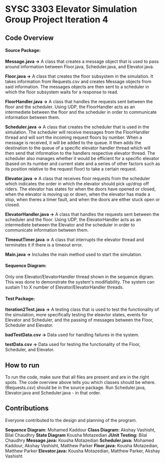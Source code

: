 # SYSC 3303 Elevator Simulation Group Project Iteration 4

## Code Overview

#### Source Package:

**Message.java ->** A class that creates a message object that is used to pass around information between Floor.java, Scheduler.java, and Elevator.java.

**Floor.java ->** A class that creates the floor subsystem in the simulation. It takes information from Requests.csv and creates Message objects from said information. The messages objects are then sent to a scheduler in which the floor subsystem waits for a response to read.

**FloorHandler.java ->** A class that handles the requests sent between the floor and the scheduler. Using UDP, the FloorHandler acts as an intermediete between the floor and the scheduler in order to communicate information between them.

**Scheduler.java ->** A class that creates the scheduler that is used in the simulation. The scheduler will receive messages from the FloorHandler thread and will sort the incoming request floors by number. When a message is received, it will be added to the queue. It then adds the destination to the queue of a specific elevator handler thread which will then send that information to the handlers respective elevator thread. The scheduler also manages whether it would be efficient for a specific elevator (based on its number and current state and a series of other factors such as its position relative to the request floor) to take a certain request.

**Elevator.java ->** A class that receives floor requests from the scheduler which indicates the order in which the elevator should pick up/drop off riders.
The elevator has states for when the doors have opened or closed, when the elevator is moving up or down, when the elevator has made a stop, when theres a timer fault, and when the doors are either stuck open or closed.

**ElevatorHandler.java ->** A class that handles the requests sent between the scheduler and the floor. Using UDP, the ElevatorHandler acts as an intermediete between the Elevator and the scheduler in order to communicate information between them. 

**TimeoutTimer.java ->** A class  that interrupts the elevator thread and terminates it if there is a timeout error. 

**Main.java ->** Includes the main method used to start the simulation.

#### Sequence Diagram:

Only one Elevator/ElevatorHandler thread shown in the sequence digram. This was done to demonstrate the system's modifiability. The system can sustain 1 to X number of
Elevator/ElevatorHandler threads.

#### Test Package:

**Iteration2Test.java ->** A testing class that is used to test the functionality of the simulation, more specifically testing the eleavtor states, events for Elevator and Scheduler, and the passing of messages between the Floor, Scheduler and Elevator. 

**badTestData.csv ->** Data used for handling failures in the system.

**testData.csv ->** Data used for testing the functionality of the Floor, Scheduler, and Elevator.

## How to run
To run the code, make sure that all files are present and are in the right spots. The code overview above tells you which classes should be where. (Requests.csv) should be in the source package. Run Scheduler.java, Elevator.java and Scheduler.java - in that order. 

## Contributions
Everyone contributed to the design and planning of the program.

**Sequence Diagram:** Mohamed Kaddour
**Class Diagram:** Akshay Vashisht, Bilal Chaudhry
**State Diagram** Kousha Motazedian 
**JUnit Testing:** Bilal Chaudhry
**Message.java:** Kousha Motazedian
**Scheduler.java:** Mohamed Kaddour, Akshay Vashisht, Matthew Parker
**Floor.java:** Kousha Motazedian, Matthew Parker
**Elevator.java:** Kousha Motazedian, Matthew Parker, Akshay Vashisht

